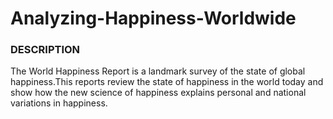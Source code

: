 # Analyzing-Happiness-Worldwide

### DESCRIPTION

The World Happiness Report is a landmark survey of the state of global happiness.This reports review the state of happiness in the world today and show how the new science of happiness explains personal and national variations in happiness.

